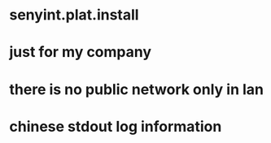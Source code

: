 # senyint.plat.install
# just for my company
# there is no public network only in lan
# chinese stdout log information
